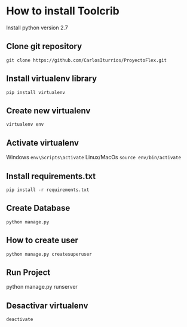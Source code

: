 # How to install Toolcrib
Install python version 2.7
## Clone git repository
`git clone https://github.com/CarlosIturrios/ProyectoFlex.git`
## Install virtualenv library
`pip install virtualenv`
## Create new virtualenv
`virtualenv env`
## Activate virtualenv
Windows `env\Scripts\activate`
Linux/MacOs `source env/bin/activate`
## Install requirements.txt
`pip install -r requirements.txt`
## Create Database
`python manage.py`
## How to create user
`python manage.py createsuperuser`
## Run Project
python manage.py runserver
## Desactivar virtualenv
`deactivate`
